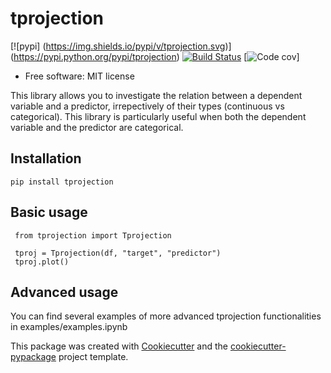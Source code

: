 tprojection
===========

[![pypi] (https://img.shields.io/pypi/v/tprojection.svg)] (https://pypi.python.org/pypi/tprojection)
[![Build Status](https://travis-ci.org/mwaskom/seaborn.svg?branch=master)](https://travis-ci.org/mwaskom/seaborn)
[![Code cov](https://img.shields.io/codecov/c/github/greghor/tprojection)]


* Free software: MIT license

This library allows you to investigate the relation between a dependent variable and a predictor, irrepectively of their types (continuous vs categorical). This library is particularly useful
when both the dependent variable and the predictor are categorical. 


Installation
--------

    pip install tprojection

Basic usage
-------

     from tprojection import Tprojection

     tproj = Tprojection(df, "target", "predictor")
     tproj.plot()

Advanced usage
--------

You can find several examples of more advanced tprojection functionalities in examples/examples.ipynb

This package was created with [Cookiecutter](https://github.com/audreyr/cookiecutter) and the [cookiecutter-pypackage](https://github.com/audreyr/cookiecutter-pypackage) project template.

